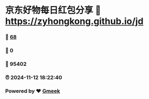 # 京东好物每日红包分享 :link: https://zyhongkong.github.io/jd 
### :page_facing_up: [68](https://zyhongkong.github.io/jd/tag.html) 
### :speech_balloon: 0 
### :hibiscus: 95402 
### :alarm_clock: 2024-11-12 18:22:40 
### Powered by :heart: [Gmeek](https://github.com/Meekdai/Gmeek)
